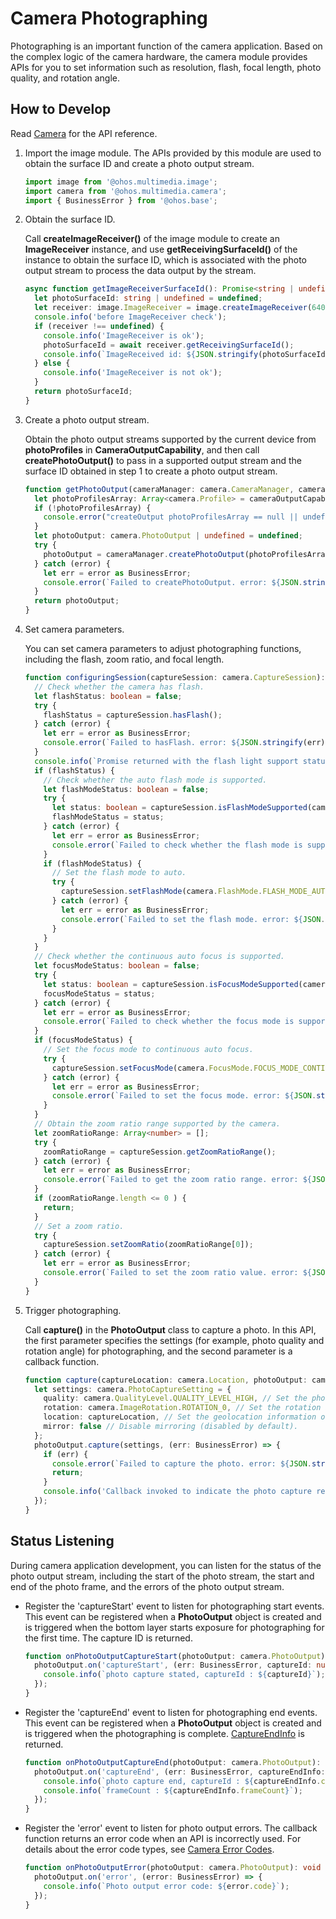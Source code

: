 # Camera Photographing

Photographing is an important function of the camera application. Based on the complex logic of the camera hardware, the camera module provides APIs for you to set information such as resolution, flash, focal length, photo quality, and rotation angle.

## How to Develop

Read [Camera](../reference/apis/js-apis-camera.md) for the API reference.

1. Import the image module. The APIs provided by this module are used to obtain the surface ID and create a photo output stream.
     
   ```ts
   import image from '@ohos.multimedia.image';
   import camera from '@ohos.multimedia.camera';
   import { BusinessError } from '@ohos.base';
   ```

2. Obtain the surface ID.
   
   Call **createImageReceiver()** of the image module to create an **ImageReceiver** instance, and use **getReceivingSurfaceId()** of the instance to obtain the surface ID, which is associated with the photo output stream to process the data output by the stream.
 
   ```ts
   async function getImageReceiverSurfaceId(): Promise<string | undefined> {
     let photoSurfaceId: string | undefined = undefined;
     let receiver: image.ImageReceiver = image.createImageReceiver(640, 480, 4, 8);
     console.info('before ImageReceiver check');
     if (receiver !== undefined) {
       console.info('ImageReceiver is ok');
       photoSurfaceId = await receiver.getReceivingSurfaceId();
       console.info(`ImageReceived id: ${JSON.stringify(photoSurfaceId)}`);
     } else {
       console.info('ImageReceiver is not ok');
     }
     return photoSurfaceId;
   }
   ```

3. Create a photo output stream.
   
   Obtain the photo output streams supported by the current device from **photoProfiles** in **CameraOutputCapability**, and then call **createPhotoOutput()** to pass in a supported output stream and the surface ID obtained in step 1 to create a photo output stream.

   ```ts
   function getPhotoOutput(cameraManager: camera.CameraManager, cameraOutputCapability: camera.CameraOutputCapability, photoSurfaceId: string): camera.PhotoOutput | undefined {
     let photoProfilesArray: Array<camera.Profile> = cameraOutputCapability.photoProfiles;
     if (!photoProfilesArray) {
       console.error("createOutput photoProfilesArray == null || undefined");
     }
     let photoOutput: camera.PhotoOutput | undefined = undefined;
     try {
       photoOutput = cameraManager.createPhotoOutput(photoProfilesArray[0], photoSurfaceId);
     } catch (error) {
       let err = error as BusinessError;
       console.error(`Failed to createPhotoOutput. error: ${JSON.stringify(err)}`);
     }
     return photoOutput;
   }
   ```

4. Set camera parameters.

   You can set camera parameters to adjust photographing functions, including the flash, zoom ratio, and focal length.

   ```ts
   function configuringSession(captureSession: camera.CaptureSession): void {
     // Check whether the camera has flash.
     let flashStatus: boolean = false;
     try {
       flashStatus = captureSession.hasFlash();
     } catch (error) {
       let err = error as BusinessError;
       console.error(`Failed to hasFlash. error: ${JSON.stringify(err)}`);
     }
     console.info(`Promise returned with the flash light support status: ${flashStatus}`);
     if (flashStatus) {
       // Check whether the auto flash mode is supported.
       let flashModeStatus: boolean = false;
       try {
         let status: boolean = captureSession.isFlashModeSupported(camera.FlashMode.FLASH_MODE_AUTO);
         flashModeStatus = status;
       } catch (error) {
         let err = error as BusinessError;
         console.error(`Failed to check whether the flash mode is supported. error: ${JSON.stringify(err)}`);
       }
       if (flashModeStatus) {
         // Set the flash mode to auto.
         try {
           captureSession.setFlashMode(camera.FlashMode.FLASH_MODE_AUTO);
         } catch (error) {
           let err = error as BusinessError;
           console.error(`Failed to set the flash mode. error: ${JSON.stringify(err)}`);
         }
       }
     }
     // Check whether the continuous auto focus is supported.
     let focusModeStatus: boolean = false;
     try {
       let status: boolean = captureSession.isFocusModeSupported(camera.FocusMode.FOCUS_MODE_CONTINUOUS_AUTO);
       focusModeStatus = status;
     } catch (error) {
       let err = error as BusinessError;
       console.error(`Failed to check whether the focus mode is supported. error: ${JSON.stringify(err)}`);
     }
     if (focusModeStatus) {
       // Set the focus mode to continuous auto focus.
       try {
         captureSession.setFocusMode(camera.FocusMode.FOCUS_MODE_CONTINUOUS_AUTO);
       } catch (error) {
         let err = error as BusinessError;
         console.error(`Failed to set the focus mode. error: ${JSON.stringify(err)}`);
       }
     }
     // Obtain the zoom ratio range supported by the camera.
     let zoomRatioRange: Array<number> = [];
     try {
       zoomRatioRange = captureSession.getZoomRatioRange();
     } catch (error) {
       let err = error as BusinessError;
       console.error(`Failed to get the zoom ratio range. error: ${JSON.stringify(err)}`);
     }
     if (zoomRatioRange.length <= 0 ) {
       return;
     }
     // Set a zoom ratio.
     try {
       captureSession.setZoomRatio(zoomRatioRange[0]);
     } catch (error) {
       let err = error as BusinessError;
       console.error(`Failed to set the zoom ratio value. error: ${JSON.stringify(err)}`);
     }
   }
   ```

5. Trigger photographing.

   Call **capture()** in the **PhotoOutput** class to capture a photo. In this API, the first parameter specifies the settings (for example, photo quality and rotation angle) for photographing, and the second parameter is a callback function.
 
   ```ts
   function capture(captureLocation: camera.Location, photoOutput: camera.PhotoOutput): void {
     let settings: camera.PhotoCaptureSetting = {
       quality: camera.QualityLevel.QUALITY_LEVEL_HIGH, // Set the photo quality to high.
       rotation: camera.ImageRotation.ROTATION_0, // Set the rotation angle of the photo to 0.
       location: captureLocation, // Set the geolocation information of the photo.
       mirror: false // Disable mirroring (disabled by default).
     };
     photoOutput.capture(settings, (err: BusinessError) => {
       if (err) {
         console.error(`Failed to capture the photo. error: ${JSON.stringify(err)}`);
         return;
       }
       console.info('Callback invoked to indicate the photo capture request success.');
     });
   }
   ```

## Status Listening

During camera application development, you can listen for the status of the photo output stream, including the start of the photo stream, the start and end of the photo frame, and the errors of the photo output stream.

- Register the 'captureStart' event to listen for photographing start events. This event can be registered when a **PhotoOutput** object is created and is triggered when the bottom layer starts exposure for photographing for the first time. The capture ID is returned.
    
  ```ts
  function onPhotoOutputCaptureStart(photoOutput: camera.PhotoOutput): void {
    photoOutput.on('captureStart', (err: BusinessError, captureId: number) => {
      console.info(`photo capture stated, captureId : ${captureId}`);
    });
  }
  ```

- Register the 'captureEnd' event to listen for photographing end events. This event can be registered when a **PhotoOutput** object is created and is triggered when the photographing is complete. [CaptureEndInfo](../reference/apis/js-apis-camera.md#captureendinfo) is returned.
    
  ```ts
  function onPhotoOutputCaptureEnd(photoOutput: camera.PhotoOutput): void {
    photoOutput.on('captureEnd', (err: BusinessError, captureEndInfo: camera.CaptureEndInfo) => {
      console.info(`photo capture end, captureId : ${captureEndInfo.captureId}`);
      console.info(`frameCount : ${captureEndInfo.frameCount}`);
    });
  }
  ```

- Register the 'error' event to listen for photo output errors. The callback function returns an error code when an API is incorrectly used. For details about the error code types, see [Camera Error Codes](../reference/apis/js-apis-camera.md#cameraerrorcode).
    
  ```ts
  function onPhotoOutputError(photoOutput: camera.PhotoOutput): void {
    photoOutput.on('error', (error: BusinessError) => {
      console.info(`Photo output error code: ${error.code}`);
    });
  }
  ```
